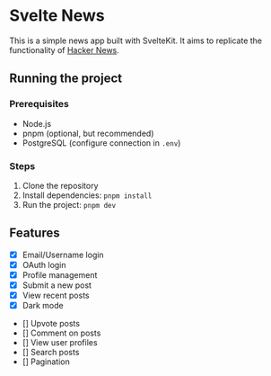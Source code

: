 # Svelte News

This is a simple news app built with SvelteKit. It aims to replicate the functionality of [Hacker News](https://news.ycombinator.com/).

## Running the project

### Prerequisites

- Node.js
- pnpm (optional, but recommended)
- PostgreSQL (configure connection in `.env`)

### Steps

1. Clone the repository
2. Install dependencies: `pnpm install`
3. Run the project: `pnpm dev`

## Features

- [x] Email/Username login
- [x] OAuth login
- [x] Profile management
- [x] Submit a new post
- [x] View recent posts
- [x] Dark mode
- [] Upvote posts
- [] Comment on posts
- [] View user profiles
- [] Search posts
- [] Pagination
